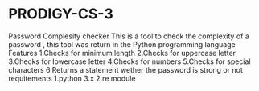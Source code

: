 # PRODIGY-CS-3
Password Complesity checker
This is a tool to check the complexity of a password , this tool was return in the Python programming language 
Features
  1.Checks for minimum length
  2.Checks for uppercase letter
  3.Checks for lowercase letter
  4.Checks for numbers
  5.Checks for special characters
  6.Returns a statement wether the password is strong or not
requitements
  1.python 3.x
  2.re module
  
